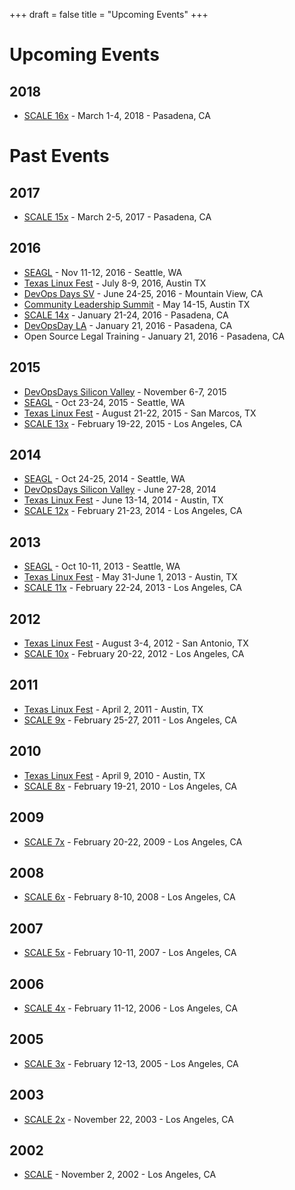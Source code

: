 +++
draft = false
title = "Upcoming Events"
+++

# Upcoming Events

## 2018
- [SCALE 16x](http://www.socallinuxexpo.org) - March 1-4, 2018 - Pasadena, CA

# Past Events

## 2017
- [SCALE 15x](http://www.socallinuxexpo.org) - March 2-5, 2017 - Pasadena, CA

## 2016
- [SEAGL](http://www.seagl.org) - Nov 11-12, 2016 - Seattle, WA
- [Texas Linux Fest](http://2016.texaslinuxfest.org) - July 8-9, 2016, Austin TX
- [DevOps Days SV](http://www.devopsdays.org/events/2016-siliconvalley) - June 24-25, 2016 - Mountain View, CA
- [Community Leadership Summit](http://www.communityleadershipsummit.com) -  May 14-15, Austin TX
- [SCALE 14x](http://www.socallinuxexpo.org/scale/14x/) - January 21-24, 2016 - Pasadena, CA
- [DevOpsDay LA](devopsdays.org/events/2016-losangeles-1day/) - January 21, 2016 - Pasadena, CA
- Open Source Legal Training - January 21, 2016 - Pasadena, CA

## 2015
- [DevOpsDays Silicon Valley](http://www.devopsdays.org/events/2015-siliconvalley/) - November 6-7, 2015
- [SEAGL](http://www.seagl.org) - Oct 23-24, 2015 - Seattle, WA
- [Texas Linux Fest](http://2015.texaslinuxfest.org/) - August 21-22, 2015 - San Marcos, TX
- [SCALE 13x](http://www.socallinuxexpo.org/scale/13x/) - February 19-22, 2015 - Los Angeles, CA

## 2014
- [SEAGL](http://www.seagl.org) - Oct 24-25, 2014 - Seattle, WA
- [DevOpsDays Silicon Valley](http://www.devopsdays.org/events/2014-siliconvalley/) - June 27-28, 2014
- [Texas Linux Fest](http://2014.texaslinuxfest.org/) - June 13-14, 2014 - Austin, TX
- [SCALE 12x](http://www.socallinuxexpo.org/scale12x/) - February 21-23, 2014 - Los Angeles, CA

## 2013
- [SEAGL](http://www.seagl.org) - Oct 10-11, 2013 - Seattle, WA
- [Texas Linux Fest](http://2013.texaslinuxfest.org/) - May 31-June 1, 2013 - Austin, TX
- [SCALE 11x](http://www.socallinuxexpo.org/scale11x/) - February 22-24, 2013 - Los Angeles, CA

## 2012
- [Texas Linux Fest](http://2012.texaslinuxfest.org/) - August 3-4, 2012 - San Antonio, TX
- [SCALE 10x](http://www.socallinuxexpo.org/scale10x/) - February 20-22, 2012 - Los Angeles, CA

## 2011
- [Texas Linux Fest](http://2011.texaslinuxfest.org/) - April 2, 2011 - Austin, TX
- [SCALE 9x](http://www.socallinuxexpo.org/scale9x/) - February 25-27, 2011 - Los Angeles, CA

## 2010
- [Texas Linux Fest](http://2010.texaslinuxfest.org/) - April 9, 2010 - Austin, TX
- [SCALE 8x](http://www.socallinuxexpo.org/scale8x/) - February 19-21, 2010 - Los Angeles, CA

## 2009
- [SCALE 7x](http://www.socallinuxexpo.org/scale7x/) - February 20-22, 2009 - Los Angeles, CA

## 2008
- [SCALE 6x](http://www.socallinuxexpo.org/scale6x/) - February 8-10, 2008 - Los Angeles, CA

## 2007
- [SCALE 5x](http://www.socallinuxexpo.org/scale5x/) - February 10-11, 2007 - Los Angeles, CA

## 2006
- [SCALE 4x](http://www.socallinuxexpo.org/past/2006/) - February 11-12, 2006 - Los Angeles, CA

## 2005
- [SCALE 3x](https://www.socallinuxexpo.org/past/2005/) - February 12-13, 2005 - Los Angeles, CA

## 2003
- [SCALE 2x](http://www.socallinuxexpo.org/past/2003/) - November 22, 2003 - Los Angeles, CA

## 2002
- [SCALE](http://www.socallinuxexpo.org/past/2002/) - November 2, 2002 - Los Angeles, CA
